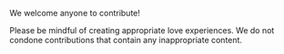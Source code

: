 We welcome anyone to contribute! 

Please be mindful of creating appropriate love experiences. We do not condone contributions that contain any inappropriate content. 

